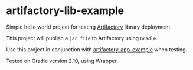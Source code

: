 # artifactory-lib-example

Simple hello world project for testing [Artifactory][artifactory] library deployment.

This project will publish a `jar file` to Artifactory using `Gradle`.

Use this project in conjunction with [artifactory-app-example][app-example] when testing.

Tested on Gradle version 2.10, using Wrapper.

[artifactory]: https://www.jfrog.com/open-source/
[app-example]: https://github.com/RobGThai/artifactory-app-example
